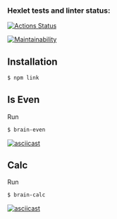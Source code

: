 ### Hexlet tests and linter status:
[![Actions Status](https://github.com/conarti/frontend-project-lvl1/workflows/hexlet-check/badge.svg)](https://github.com/conarti/frontend-project-lvl1/actions)

[![Maintainability](https://api.codeclimate.com/v1/badges/54684c29290d00a7cb73/maintainability)](https://codeclimate.com/github/conarti/frontend-project-lvl1/maintainability)


## Installation

```sh
$ npm link
```

## Is Even
Run
```sh
$ brain-even
```

[![asciicast](https://asciinema.org/a/PAIL7iw8mS9x3s84RoxHG9wvt.svg)](https://asciinema.org/a/PAIL7iw8mS9x3s84RoxHG9wvt)

## Calc
Run
```sh
$ brain-calc
```
[![asciicast](https://asciinema.org/a/c2L4baCbICMgdBQMs5CZ5C1aX.svg)](https://asciinema.org/a/c2L4baCbICMgdBQMs5CZ5C1aX)

